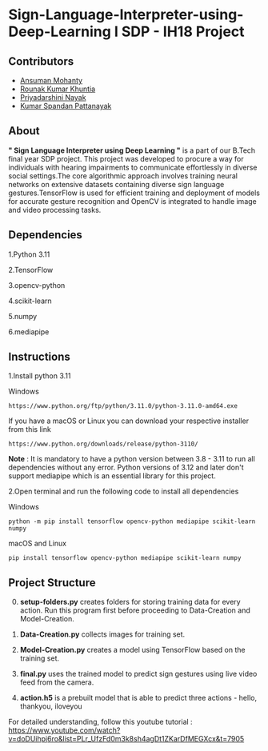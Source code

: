 <h1>Sign-Language-Interpreter-using-Deep-Learning I SDP - IH18 Project</h1>

<h2><b>Contributors</b></h2>

- [Ansuman Mohanty](https://github.com/Ansuman3152)
- [Rounak Kumar Khuntia](https://github.com/RonakKhuntia)
- [Priyadarshini Nayak](https://github.com/priyu1109)
- [Kumar Spandan Pattanayak](https://github.com/5p7Ro0t)

<h2><b>About</b></h2>

**" Sign Language Interpreter using Deep Learning "** is a part of our B.Tech final year SDP project. This project was developed to procure a way for individuals with hearing 
impairments to communicate effortlessly in diverse social settings.The core algorithmic approach involves training neural networks on extensive datasets containing diverse sign 
language gestures.TensorFlow is used for efficient training and deployment of models for accurate gesture recognition and OpenCV is integrated to handle image and video processing tasks.

<h2><b>Dependencies</b></h2>

1.Python 3.11

2.TensorFlow

3.opencv-python

4.scikit-learn

5.numpy

6.mediapipe

<h2><b>Instructions</b></h2>

1.Install python 3.11 

Windows  
    
    https://www.python.org/ftp/python/3.11.0/python-3.11.0-amd64.exe
    
If you have a macOS or Linux you can download your respective installer from this link
    
    https://www.python.org/downloads/release/python-3110/
    
**Note** : It is mandatory to have a python version between 3.8 - 3.11 to run all dependencies without any error. Python versions of 3.12 and later 
              don't support mediapipe which is an essential library for this project.

2.Open terminal and run the following code to install all dependencies

Windows

    python -m pip install tensorflow opencv-python mediapipe scikit-learn numpy


macOS and Linux

    pip install tensorflow opencv-python mediapipe scikit-learn numpy

<h2><b>Project Structure</b></h2>

0. <b>setup-folders.py</b> creates folders for storing training data for every action. Run this program first before proceeding to Data-Creation and Model-Creation.

1. <b>Data-Creation.py</b> collects images for training set.
 
2. <b>Model-Creation.py</b> creates a model using TensorFlow based on the training set.
 
3. <b>final.py</b> uses the trained model to predict sign gestures using live video feed from the camera.

4. <b>action.h5</b> is a prebuilt model that is able to predict three actions - hello, thankyou, iloveyou

For detailed understanding, follow this youtube tutorial : https://www.youtube.com/watch?v=doDUihpj6ro&list=PLr_UfzFd0m3k8sh4agDt1ZKarDfMEGXcx&t=7905
